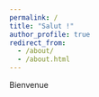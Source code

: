 ```yaml
---
permalink: /
title: "Salut !"
author_profile: true
redirect_from: 
  - /about/
  - /about.html
---
```


Bienvenue 